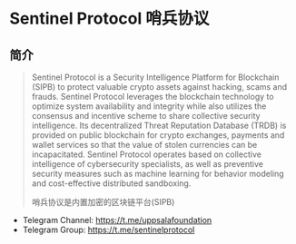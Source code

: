 # Sentinel Protocol 哨兵协议

## 简介

> Sentinel Protocol is a Security Intelligence Platform for Blockchain (SIPB) to protect valuable crypto assets against hacking, scams and frauds. Sentinel Protocol leverages the blockchain technology to optimize system availability and integrity while also utilizes the consensus and incentive scheme to share collective security intelligence. Its decentralized Threat Reputation Database (TRDB) is provided on public blockchain for crypto exchanges, payments and wallet services so that the value of stolen currencies can be incapacitated. Sentinel Protocol operates based on collective intelligence of cybersecurity specialists, as well as preventive security measures such as machine learning for behavior modeling and cost-effective distributed sandboxing.
> 
> 哨兵协议是内置加密的区块链平台(SIPB)

- Telegram Channel: <https://t.me/uppsalafoundation>
- Telegram Group: <https://t.me/sentinelprotocol>

<!-- TODO: @Loki 研究一下哨兵协议，跨链方面的 -->
